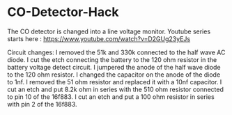 # CO-Detector-Hack

The CO detector is changed into a line voltage monitor.
Youtube series starts here : https://www.youtube.com/watch?v=D2GUg23yEJs

Circuit changes:
I removed the 51k and 330k connected to the half wave AC diode.
I cut the etch connecting the battery to the 120 ohm resistor in the battery voltage detect circuit.
I jumpered the anode of the half wave diode to the 120 ohm resistor.
I changed the capacitor on the anode of the diode to 1nf.
I removed the 51 ohm resistor and replaced it with a 10nf capacitor.
I cut an etch and put 8.2k ohm in series with the 510 ohm resistor connected to pin 10 of the 16f883.
I cut an etch and put a 100 ohm resistor in series with pin 2 of the 16f883.

 
 
